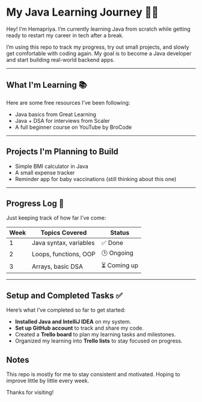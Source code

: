# My Java Learning Journey 👩‍💻

Hey! I'm Hemapriya. I’m currently learning Java from scratch while getting ready to restart my career in tech after a break.

I’m using this repo to track my progress, try out small projects, and slowly get comfortable with coding again. My goal is to become a Java developer and start building real-world backend apps.

---

## What I'm Learning 📚

Here are some free resources I’ve been following:

- Java basics from Great Learning
- Java + DSA for interviews from Scaler
- A full beginner course on YouTube by BroCode

---

## Projects I'm Planning to Build

- Simple BMI calculator in Java
- A small expense tracker
- Reminder app for baby vaccinations (still thinking about this one)

---

## Progress Log 📅

Just keeping track of how far I’ve come:

| Week | Topics Covered            | Status |
|------|----------------------------|--------|
| 1    | Java syntax, variables     | ✅ Done |
| 2    | Loops, functions, OOP      | 🕒 Ongoing |
| 3    | Arrays, basic DSA          | ⏳ Coming up |

---
## Setup and Completed Tasks ✅

Here’s what I’ve completed so far to get started:

- **Installed Java and IntelliJ IDEA** on my system.
- **Set up GitHub account** to track and share my code.
- Created a **Trello board** to plan my learning tasks and milestones.
- Organized my learning into **Trello lists** to stay focused on progress.
  
## Notes

This repo is mostly for me to stay consistent and motivated. Hoping to improve little by little every week.

Thanks for visiting!
